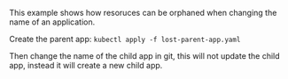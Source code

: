 This example shows how resoruces can be orphaned when changing the name of an application. 

Create the parent app: `kubectl apply -f lost-parent-app.yaml`

Then change the name of the child app in git, this will not update the child app, instead it will create a new child app. 



